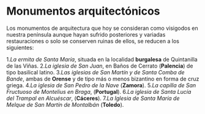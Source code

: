 # Monumentos arquitectónicos
Los monumentos de arquitectura que hoy se consideran como visigodos en nuestra península aunque hayan sufrido posteriores y variadas restauraciones o solo se conserven ruinas de ellos, se reducen a los siguientes:

1.*La ermita de Santa María*, situada en la localidad **burgalesa** de Quintanilla de las Viñas.
2.*La iglesia de San Juan*, en Baños de Cerrato (**Palencia**) de tipo basilical latino.
3.*Las iglesias de San Martín y de Santa Comba de Bande*, ambas de **Orense** y de tipo más o menos bizantino en forma de cruz griega.
4.*La iglesia de San Pedro de la Nave* (**Zamora**).
5.*La capilla de San Fructuoso de Montelius en Braga*, (**Portugal**).
6.*La iglesia de Santa Lucía del Trampal en Alcuéscar*, (**Cáceres**).
7.*La Iglesia de Santa María de Melque de San Martín de Montalbán* (**Toledo**).
